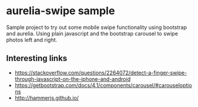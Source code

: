 # aurelia-swipe sample

Sample project to try out some mobile swipe functionality using bootstrap and aurelia. Using plain javascript and the
bootstrap carousel to swipe photos left and right.

## Interesting links

 + https://stackoverflow.com/questions/2264072/detect-a-finger-swipe-through-javascript-on-the-iphone-and-android
 + https://getbootstrap.com/docs/4.1/components/carousel/#carouseloptions
 + http://hammerjs.github.io/
 
